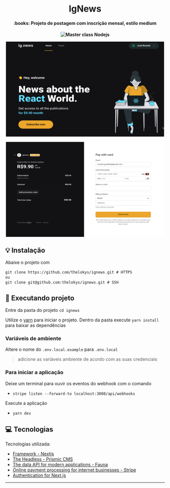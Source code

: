 <h1 align="center">
    IgNews
</h1>

<h4 align="center">
   :books: Projeto de postagem com inscrição mensal, estilo medium
</h4>
 
<h4/>
<p align="center">
  <img src="https://img.shields.io/badge/NextJS%20-IgNews-orange" alt="Master class Nodejs"/>
<p/>

<p align="center">
    <img align="center" src=".github/website.png" height="300" width="500"/>
    <br/><br/>
    <img align="center" src=".github/payment.png" height="300" width="500"/>
<p/>

## :bulb: Instalação

Abaixe o projeto com 
```shell
git clone https://github.com/thelokys/ignews.git # HTTPS
ou
git clone git@github.com:thelokys/ignews.git # SSH
```
## :rocket: Executando projeto

Entre da pasta do projeto `cd ignews`

Utilize o [yarn](https://classic.yarnpkg.com/lang/en/) para iniciar o projeto. Dentro da pasta execute `yarn install` para baixar as dependências

### Variáveis de ambiente

Altere o nome do `.env.local.example` para `.env.local`

> adicione as variáveis ambiente de acordo com as suas credenciais

### Para iniciar a aplicação

Deixe um terminal para ouvir os eventos do webhook com o comando

- `stripe listen --forward-to localhost:3000/api/webhooks`

Execute a aplicação

- `yarn dev`

## :computer: Tecnologias
  
Tecnologias utilizada:
- [Framework - Nextjs](https://nodejs.org/en/)
- [The Headless - Prismic CMS](https://prismic.io/) 
- [The data API for modern applications - Fauna](https://fauna.com/)
- [Online payment processing for internet businesses - Stripe](https://stripe.com/en-br)
- [Authentication for Next.js](https://next-auth.js.org/)

---
